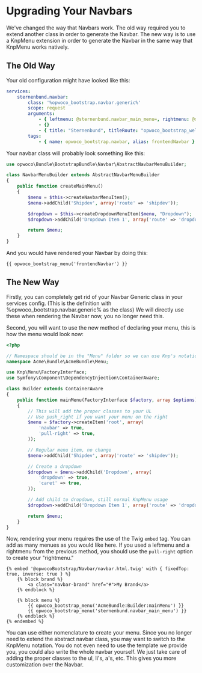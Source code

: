 Upgrading Your Navbars
====================

We've changed the way that Navbars work. The old way required you to extend
another class in order to generate the Navbar. The new way is to use a
KnpMenu extension in order to generate the Navbar in the same way that
KnpMenu works natively.

## The Old Way

Your old configuration might have looked like this:

```yaml
services:
    sternenbund.navbar:
        class: '%opwoco_bootstrap.navbar.generic%'
        scope: request
        arguments:
            - { leftmenu: @sternenbund.navbar_main_menu=, rightmenu: @sternenbund.navbar_right_menu= }
            - {}
            - { title: "Sternenbund", titleRoute: "opwoco_bootstrap_welcome", fixedTop: true }
        tags:
            - { name: opwoco_bootstrap.navbar, alias: frontendNavbar }
```

Your navbar class will probably look something like this:

```php
use opwoco\Bundle\BootstrapBundle\Navbar\AbstractNavbarMenuBuilder;

class NavbarMenuBuilder extends AbstractNavbarMenuBuilder
{
    public function createMainMenu()
    {
        $menu = $this->createNavbarMenuItem();
        $menu->addChild('Shipdev', array('route' => 'shipdev'));

        $dropdown = $this->createDropdownMenuItem($menu, "Dropdown");
        $dropdown->addChild('Dropdown Item 1', array('route' => 'dropdown_route'));

        return $menu;
    }
}
```

And you would have rendered your Navbar by doing this:

```jinja
{{ opwoco_bootstrap_menu('frontendNavbar') }}
```


## The New Way

Firstly, you can completely get rid of your Navbar Generic class in your services
config. (This is the definition with %opwoco_bootstrap.navbar.generic% as the class)
We will directly use these when rendering the Navbar now, you no longer need this.

Second, you will want to use the new method of declaring your menu, this is how
the menu would look now:

```php
<?php

// Namespace should be in the "Menu" folder so we can use Knp's notation
namespace Acme\Bundle\AcmeBundle\Menu;

use Knp\Menu\FactoryInterface;
use Symfony\Component\DependencyInjection\ContainerAware;

class Builder extends ContainerAware
{
    public function mainMenu(FactoryInterface $factory, array $options)
    {
        // This will add the proper classes to your UL
        // Use push_right if you want your menu on the right
        $menu = $factory->createItem('root', array(
            'navbar' => true,
            'pull-right' => true,
        ));

        // Regular menu item, no change
        $menu->addChild('Shipdev', array('route' => 'shipdev'));

        // Create a dropdown
        $dropdown = $menu->addChild('Dropdown', array(
            'dropdown' => true,
            'caret' => true,
        ));

        // Add child to dropdown, still normal KnpMenu usage
        $dropdown->addChild('Dropdown Item 1', array('route' => 'dropdown_route'));

        return $menu;
    }
}
```

Now, rendering your menu requires the use of the Twig `embed` tag. You can
add as many menues as you would like here. If you used a leftmenu and a rightmenu
from the previous method, you should use the `pull-right` option to create your
"rightmenu."

```jinja
{% embed '@opwocoBootstrap/Navbar/navbar.html.twig' with { fixedTop: true, inverse: true } %}
    {% block brand %}
        <a class="navbar-brand" href="#">My Brand</a>
    {% endblock %}

    {% block menu %}
        {{ opwoco_bootstrap_menu('AcmeBundle:Builder:mainMenu') }}
        {{ opwoco_bootstrap_menu('sternenbund.navbar_main_menu') }}
    {% endblock %}
{% endembed %}
```

You can use either nomenclature to create your menu. Since you no longer need
to extend the abstract navbar class, you may want to switch to the KnpMenu
notation. You do not even need to use the template we provide you, you could
also write the whole navbar yourself. We just take care of adding the proper
classes to the ul, li's, a's, etc. This gives you more customization over the
Navbar.
